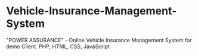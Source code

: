 # Vehicle-Insurance-Management-System
"POWER ASSURANCE" - Online Vehicle Insurance Management System for demo Client. PHP, HTML, CSS, JavaScript
